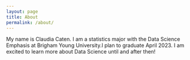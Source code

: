 ```yaml
---
layout: page
title: About
permalink: /about/
---
```


My name is Claudia Caten. I am a statistics major with the Data Science Emphasis at Brigham Young University.I plan to graduate April 2023. I am excited to learn more about Data Science until and after then!

